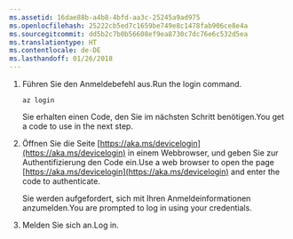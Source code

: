 ```yaml
---
ms.assetid: 16dae88b-a4b8-4bfd-aa3c-25245a9ad975
ms.openlocfilehash: 25222cb5ed7c1659be749e8c1478fab906ce8e4a
ms.sourcegitcommit: dd5b2c7b0b56608ef9ea8730c7dc76e6c532d5ea
ms.translationtype: HT
ms.contentlocale: de-DE
ms.lasthandoff: 01/26/2018
---
```

1. <span data-ttu-id="0468b-101">Führen Sie den Anmeldebefehl aus.</span><span class="sxs-lookup"><span data-stu-id="0468b-101">Run the login command.</span></span>

    ```azurecli-interactive
    az login
    ```

   <span data-ttu-id="0468b-102">Sie erhalten einen Code, den Sie im nächsten Schritt benötigen.</span><span class="sxs-lookup"><span data-stu-id="0468b-102">You get a code to use in the next step.</span></span>

1. <span data-ttu-id="0468b-103">Öffnen Sie die Seite [https://aka.ms/devicelogin](https://aka.ms/devicelogin) in einem Webbrowser, und geben Sie zur Authentifizierung den Code ein.</span><span class="sxs-lookup"><span data-stu-id="0468b-103">Use a web browser to open the page [https://aka.ms/devicelogin](https://aka.ms/devicelogin) and enter the code to authenticate.</span></span>

    <span data-ttu-id="0468b-104">Sie werden aufgefordert, sich mit Ihren Anmeldeinformationen anzumelden.</span><span class="sxs-lookup"><span data-stu-id="0468b-104">You are prompted to log in using your credentials.</span></span>

1. <span data-ttu-id="0468b-105">Melden Sie sich an.</span><span class="sxs-lookup"><span data-stu-id="0468b-105">Log in.</span></span>

